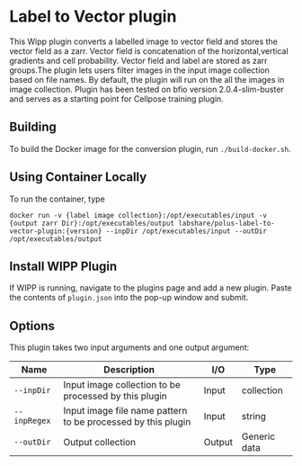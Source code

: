 # Label to Vector  plugin

This Wipp plugin converts a labelled image to vector field and stores the vector field as a zarr.
Vector field is concatenation of the horizontal,vertical gradients and cell probability. Vector
field and label are stored as zarr groups.The plugin lets users filter images in the input image
collection based on file names. By default, the plugin will run on the all the images in image
collection. Plugin has been tested on bfio version 2.0.4-slim-buster and serves as a starting point
for Cellpose training plugin.

## Building

To build the Docker image for the conversion plugin, run
`./build-docker.sh`.

## Using Container Locally

To run the container, type 

`docker run -v {label image collection}:/opt/executables/input -v {output zarr Dir}:/opt/executables/output labshare/polus-label-to-vector-plugin:{version} --inpDir /opt/executables/input --outDir /opt/executables/output`

## Install WIPP Plugin

If WIPP is running, navigate to the plugins page and add a new plugin. Paste the contents
of `plugin.json` into the pop-up window and submit.

## Options

This plugin takes two input arguments and one output argument:

| Name          | Description             | I/O    | Type   |
|---------------|-------------------------|--------|--------|
| `--inpDir` | Input image collection to be processed by this plugin | Input | collection |
| `--inpRegex` | Input image file name pattern to be processed by this plugin | Input | string |
| `--outDir` | Output collection | Output | Generic data |

